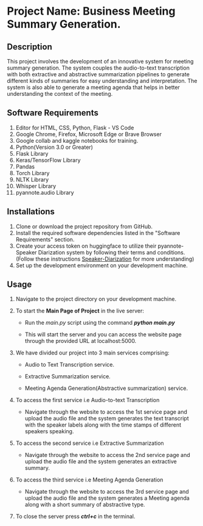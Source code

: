 
# Project Name: Business Meeting Summary Generation.




## Description

This project involves the development of an innovative system for meeting summary generation. The system couples the audio-to-text transcription with both extractive and abstractive summarization pipelines to generate different kinds of summaries for easy understanding and interpretation. The system is also able to generate a meeting agenda that helps in better understanding the context of the meeting.
## Software Requirements

1. Editor for HTML, CSS, Python, Flask - VS Code
2. Google Chrome, Firefox, Microsoft Edge or Brave Browser
3. Google collab and kaggle notebooks for training.
4. Python(Version 3.0 or Greater)
5. Flask Library
6. Keras/TensorFlow Library
7. Pandas
8. Torch Library
9. NLTK Library
10. Whisper Library
11. pyannote.audio Library
## Installations

1. Clone or download the project repository from GitHub.
2. Install the required software dependencies listed in the "Software Requirements" section.
3. Create your access token on huggingface to utilize their pyannote-Speaker Diarization system by following their terms and conditions. (Follow these instructions [Speaker-Diarization](https://huggingface.co/pyannote/speaker-diarization-3.1) for more understanding)
3. Set up the development environment on your development machine.
## Usage

1. Navigate to the project directory on your development machine.
2. To start the **Main Page of Project** in the live server:

    * Run the *main.py* script using the command ***python main.py***
    
    * This will start the server and you can access the website page through the provided URL at localhost:5000.
3. We have divided our project into 3 main services comprising:
   
    * Audio to Text Transcription service.

    * Extractive Summarization service.

    * Meeting Agenda Generation(Abstractive summarization) service.
4. To access the first service i.e Audio-to-text Transcription

    * Navigate through the website to access the 1st service page and upload the audio file and the system generates the text transcript with the speaker labels along with the time stamps of different speakers speaking.

5. To access the second service i.e Extractive Summarization

    * Navigate through the website to access the 2nd service page and upload the audio file and the system generates an extractive summary.

6. To access the third service i.e Meeting Agenda Generation

    * Navigate through the website to access the 3rd service page and upload the audio file and the system generates a Meeting agenda along with a short summary of abstractive type.

7. To close the server press ***ctrl+c*** in the terminal.

